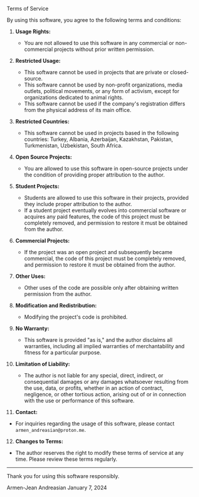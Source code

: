 Terms of Service

By using this software, you agree to the following terms and conditions:

1. **Usage Rights:**
   - You are not allowed to use this software in any commercial or non-commercial projects without prior written permission.

2. **Restricted Usage:**
   - This software cannot be used in projects that are private or closed-source.
   - This software cannot be used by non-profit organizations, media outlets, political movements, or any form of activism, except for organizations dedicated to animal rights.
   - This software cannot be used if the company's registration differs from the physical address of its main office.

3. **Restricted Countries:**
   - This software cannot be used in projects based in the following countries: Turkey, Albania, Azerbaijan, Kazakhstan, Pakistan, Turkmenistan, Uzbekistan, South Africa.

4. **Open Source Projects:**
   - You are allowed to use this software in open-source projects under the condition of providing proper attribution to the author.

5. **Student Projects:**
   - Students are allowed to use this software in their projects, provided they include proper attribution to the author.
   - If a student project eventually evolves into commercial software or acquires any paid features, the code of this project must be completely removed, and permission to restore it must be obtained from the author.

6. **Commercial Projects:**
   - If the project was an open project and subsequently became commercial, the code of this project must be completely removed, and permission to restore it must be obtained from the author.

7. **Other Uses:**
   - Other uses of the code are possible only after obtaining written permission from the author.

8. **Modification and Redistribution:**
   - Modifying the project's code is prohibited.

9. **No Warranty:**
   - This software is provided "as is," and the author disclaims all warranties, including all implied warranties of merchantability and fitness for a particular purpose.

10. **Limitation of Liability:**
    - The author is not liable for any special, direct, indirect, or consequential damages or any damages whatsoever resulting from the use, data, or profits, whether in an action of contract, negligence, or other tortious action, arising out of or in connection with the use or performance of this software.

11. **Contact:**
   - For inquiries regarding the usage of this software, please contact `armen_andreasian@proton.me`.

12. **Changes to Terms:**
   - The author reserves the right to modify these terms of service at any time. Please review these terms regularly.
---
Thank you for using this software responsibly.


Armen-Jean Andreasian
January 7, 2024
